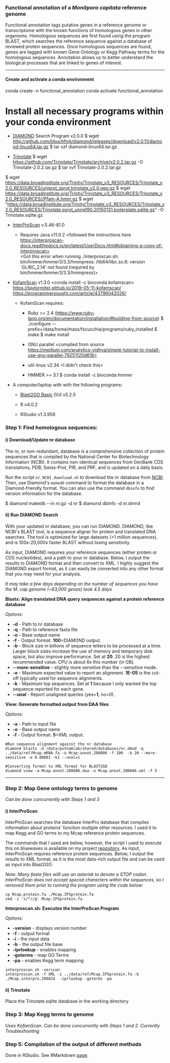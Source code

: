
### Functional annotation of a *Monitpora capitata* reference genome

Functional annotation tags putative genes in a reference genome or transcriptome with the known functions of homologous genes in other organisms. Homologous sequences are first found using the program BLAST, which searches the reference sequence against a database of reviewed protein sequences. Once homologous sequences are found, genes are tagged with known Gene Ontology or Kegg Pathway terms for the homologous sequences. Annotation allows us to better understand the biological processes that are linked to genes of interest.

---

#### Create and activate a conda environment
conda create -n functional_annotation
conda activate functional_annotation

# Install all necessary programs within your conda environment

- [DIAMOND](http://www.diamondsearch.org/) Search Program v2.0.0
$ wget http://github.com/bbuchfink/diamond/releases/download/v2.0.11/diamond-linux64.tar.gz
$ tar xzf diamond-linux64.tar.gz
<added the path in bashrc>
<otherwise see here https://github.com/bbuchfink/diamond/wiki/2.-Installation>

- [Trinotate](https://informatics.fas.harvard.edu/trinotate-workflow-example-on-odyssey.html)
$ wget https://github.com/Trinotate/Trinotate/archive/v2.0.2.tar.gz -O Trinotate-2.0.2.tar.gz
$ tar xvf Trinotate-2.0.2.tar.gz

$ wget https://data.broadinstitute.org/Trinity/Trinotate_v3_RESOURCES/Trinotate_v2.0_RESOURCES/uniprot_sprot.trinotate_v2.0.pep.gz
$ wget https://data.broadinstitute.org/Trinity/Trinotate_v3_RESOURCES/Trinotate_v2.0_RESOURCES//Pfam-A.hmm.gz
$ wget "https://data.broadinstitute.org/Trinity/Trinotate_v3_RESOURCES/Trinotate_v2.0_RESOURCES/Trinotate.sprot_uniref90.20150131.boilerplate.sqlite.gz" -O Trinotate.sqlite.gz

- [InterProScan](https://github.com/ebi-pf-team/interproscan) v.5.46-81.0
    - Requires Java v11.0.2
<followed the instructions here https://interproscan-docs.readthedocs.io/en/latest/UserDocs.html#obtaining-a-copy-of-interproscan>    
<Got this error when running ./interproscan.sh: bin/hmmer/hmmer3/3.3/hmmpress: /lib64/libc.so.6: version `GLIBC_2.14' not found (required by bin/hmmer/hmmer3/3.3/hmmpress)>

- [KofamScan](https://github.com/takaram/kofam_scan) v1.3.0
<conda install -c bioconda kofamscan>
https://taylorreiter.github.io/2019-05-11-kofamscan/
https://programmersought.com/article/43796042026/


    - KofamScan requires:
        
        - Ruby >= 2.4 (https://www.ruby-lang.org/en/documentation/installation/#building-from-source)
            $ ./configure --prefix=/data/home/mass/fscucchia/programs/ruby_installed
            $ make
            $ make install

        - GNU parallel
        <compiled from source https://medium.com/analytics-vidhya/simple-tutorial-to-install-use-gnu-parallel-79251120d618>

        - util-linux v2.34
        <I didn't check this>

        - HMMER >= 3.1
        $ conda install -c bioconda hmmer

- A computer/laptop with  with the following programs:
    - [Blast2GO Basic](https://www.blast2go.com/) GUI v5.2.5

    - R v4.0.2
    - RStudio v1.3.959


### Step 1: Find homologous sequences:

#### i) Download/Update nr database

The nr, or non-redundant, database is a comprehensive collection of protein sequences that is compiled by the National Center for Biotechnology Information (NCBI). It contains non-identical sequences from GenBank CDS translations, PDB, Swiss-Prot, PIR, and PRF, and is updated on a daily basis.

Run the script `nr_NCBI_download.sh` to download the nr database from [NCBI](ftp://ftp.ncbi.nlm.nih.gov/blast/db/FASTA/nr.gz). 
Then, use Diamond's ```makedb``` command to format the database in a Diamond-friendly format. You can also use the command ```dbinfo``` to find version information for the database.

$ diamond makedb --in nr.gz -d nr
$ diamond dbinfo -d nr.dmnd


#### ii) Run DIAMOND Search

With your updated nr database, you can run DIAMOND. DIAMOND, like NCBI's BLAST tool, is a sequence aligner for protein and translated DNA searches. The tool is optimized for large datasets (>1 million sequences), and is 100x-20,000x faster BLAST without losing sensitivity. 

As input, DIAMOND requires your reference sequences (either protein or CDS nucleotides), and a path to your nr database. Below, I output the results to DIAMOND format and then convert to XML. I highly suggest the DIAMOND export format, as it can easily be converted into any other format that you may need for your analysis. 

*It may take a few days depending on the number of sequences you have the M. cap genome (~63,000 genes) took 4.5 days*


**Blastx: Align translated DNA query sequences against a protein reference database**

*Options:*
- **-d** - Path to nr database  
- **-q** - Path to reference fasta file  
- **-o** - Base output name  
- **-f** - Output format. **100**=DIAMOND output.     
- **-b** - Block size in billions of sequence letters to be processed at a time. Larger block sizes increase the use of memory and temporary disk space, but also improve performance. Set at **20**. 20 is the highest recommended value. CPU is about 6x this number (in GB).  
- **--more-sensitive** - slightly more sensitive than the --sensitive mode.  
- **-e** - Maximum expected value to report an alignment. **1E-05** is the cut-off typically used for sequence alignments.  
- **-k** - Maximum top sequences. Set at **1** because I only wanted the top sequence reported for each gene.  
- **--unal** - Report unaligned queries (yes=**1**, no=0). 

**View: Generate formatted output from DAA files**

*Options:*  
- **-a** - Path to input file  
- **-o** - Base output name  
- **-f** - Output format. **5**=XML output. 

```
#Run sequence alignment against the nr database
diamond blastx -d /data/putnamlab/shared/databases/nr.dmnd -q ../data/ref/Mcap.mRNA.fa -o Mcap.annot.200806 -f 100  -b 20 --more-sensitive -e 0.00001 -k1 --unal=1

#Converting format to XML format for BLAST2GO
diamond view -a Mcap.annot.200806.daa -o Mcap.annot.200806.xml -f 5
```
---

### Step 2: Map Gene ontology terms to genome  
*Can be done concurrently with Steps 1 and 3*

#### i) InterProScan

InterProScan searches the database InterPro database that compiles information about proteins' function multiple other resources. I used it to map Kegg and GO terms to my Mcap reference protein sequences.

The commands that I used are below, however, the script I used to execute this on bluewaves is available on my project [repository](https://github.com/echille/Montipora_OA_Development_Timeseries/blob/master/Scripts/IPS.sh). As input, InterProScan requires reference protein sequences. Below, I output the results to XML format, as it is the most data-rich output file and can be used as input into Blast2GO.

*Note: Many fasta files willl use an asterisk to denote a STOP codon. InterProScan does not accept special characters within the sequences, so I removed them prior to running the program using the code below:*

```
cp Mcap.protein.fa ./Mcap.IPSprotein.fa
sed -i 's/*//g' Mcap.IPSprotein.fa
```

**Interproscan.sh: Executes the InterProScan Program**

*Options:*

- **-version** - displays version number
- **-f** - output format
- **-i** - the input data
- **-b** - the output file base
- **-iprlookup** - enables mapping
- **-goterms** - map GO Terms
- **-pa** - enables Kegg term mapping

```
interproscan.sh -version
interproscan.sh -f XML -i ../data/ref/Mcap.IPSprotein.fa -b ./Mcap.interpro.200824  -iprlookup -goterms -pa 
```

#### ii) Trinotate

Place the Trinotate.sqlite database in the working directory






### Step 3: Map Kegg terms to genome  
*Uses KofamScan. Can be done concurrently with Steps 1 and 2. Currently Troubleshooting*



### Step 5: Compilation of the output of different methods

Done in RStudio. See RMarkdown [page](https://github.com/echille/Montipora_OA_Development_Timeseries/blob/master/RNAseq_Analyses/annot/Mcap_annot_compile.html).